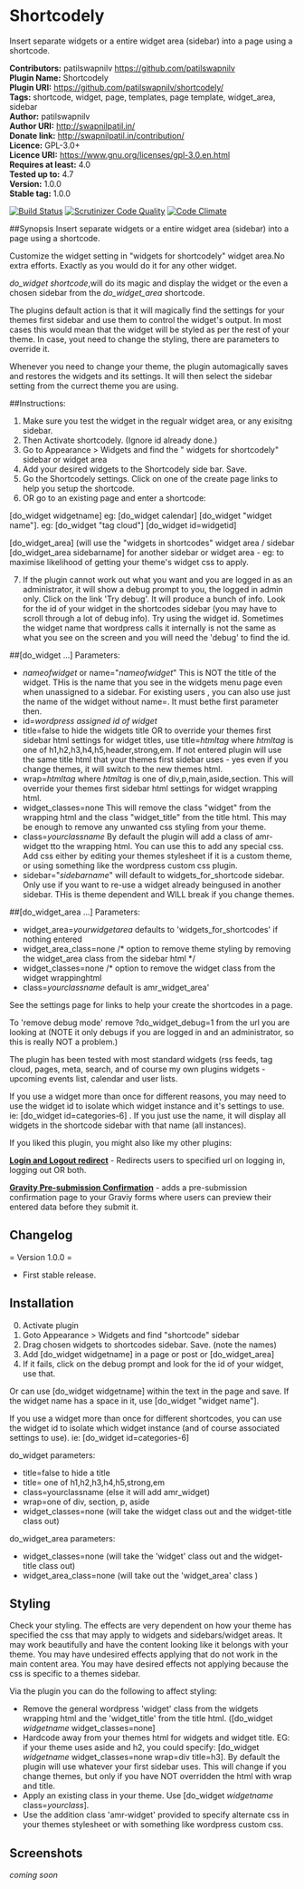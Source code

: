 # Shortcodely
Insert separate widgets or a entire widget area (sidebar) into a page using a shortcode.

**Contributors:** patilswapnilv <https://github.com/patilswapnilv>      
**Plugin Name:** Shortcodely           
**Plugin URI:** https://github.com/patilswapnilv/shortcodely/     
**Tags:** shortcode, widget, page, templates, page template, widget_area, sidebar            
**Author:** patilswapnilv           
**Author URI:** http://swapnilpatil.in/         
**Donate link:** http://swapnilpatil.in/contribution/       
**Licence:** GPL-3.0+            
**Licence URI:** https://www.gnu.org/licenses/gpl-3.0.en.html        
**Requires at least:** 4.0       
**Tested up to:** 4.7         
**Version:** 1.0.0            
**Stable tag:** 1.0.0            

[![Build Status](https://scrutinizer-ci.com/g/patilswapnilv/shortcodely/badges/build.png?b=master)](https://scrutinizer-ci.com/g/patilswapnilv/shortcodely/build-status/master)
 [![Scrutinizer Code Quality](https://scrutinizer-ci.com/g/patilswapnilv/shortcodely/badges/quality-score.png?b=master)](https://scrutinizer-ci.com/g/patilswapnilv/shortcodely/?branch=master) [![Code Climate](https://codeclimate.com/github/patilswapnilv/shortcodely/badges/gpa.svg)](https://codeclimate.com/github/patilswapnilv/shortcodely)

##Synopsis
Insert separate widgets or a entire widget area (sidebar) into a page using a shortcode.

Customize the widget setting in "widgets for shortcodely" widget area.No extra efforts. Exactly as you would do it for any other widget.

 *do_widget shortcode*,will do its magic and display the widget or the even a chosen sidebar from the *do_widget_area* shortcode.

The plugins default action is that it will magically find the settings for your themes first sidebar and use them to control the widget's output.  In most cases this would mean that the widget will be styled as per the rest of your theme.  In case, yout need to change the styling, there are parameters to override it.

Whenever you need to change your theme, the plugin automagically saves and restores the widgets and its settings. It will then select the sidebar setting from the currect theme you are using.

##Instructions:

1. Make sure you test the widget in the regualr widget area, or any exisitng sidebar.
2. Then Activate shortcodely. (Ignore id already done.)
3. Go to Appearance > Widgets and find the " widgets for shortcodely" sidebar or widget area
4. Add your desired widgets to the Shortcodely side bar. Save.
5. Go the Shortcodely settings.  Click on one of the create page links to help you setup the shortcode.
6. OR go to an existing page and enter a shortcode:

 [do_widget widgetname]   eg: [do_widget calendar]
 [do_widget "widget name"].   eg: [do_widget "tag cloud"]
 [do_widget id=widgetid]

 [do_widget_area]  (will use the  "widgets in shortcodes" widget area / sidebar
 [do_widget_area sidebarname]  for another sidebar or widget area - eg: to maximise likelihood of getting your theme's widget css to apply.

7. If the plugin cannot work out what you want and you are logged in as an administrator, it will show a debug prompt to you, the logged in admin only.
Click on the link 'Try debug'.  It will produce a bunch of info. Look for the id of your widget in the shortcodes sidebar (you may have to scroll through a lot of debug info). Try using the widget id.   Sometimes the widget name that wordpress calls it internally is not the same as what you see on the screen and you will need the 'debug' to find the id.

##[do_widget ...] Parameters:

*  *nameofwidget* or name="*nameofwidget*"  This is NOT the title of the widget.  THis is the name that you see in the widgets menu page even when unassigned to a sidebar.  For existing users , you can also use just the name of the widget without name=.  It must bethe first parameter then.
*  id=*wordpress assigned id of widget*
*  title=false to hide the widgets title OR to override your themes first sidebar html settings for widget titles, use title=*htmltag* where *htmltag* is one of h1,h2,h3,h4,h5,header,strong,em.  If not entered plugin will use the same title html that your themes first sidebar uses - yes even if you change themes, it will switch to the new themes html.
*  wrap=*htmltag* where *htmltag* is one of div,p,main,aside,section.  This will override your themes first sidebar html settings for widget wrapping html.
*  widget_classes=none  This will remove the class "widget" from the wrapping html and the class "widget_title" from the title html.  This may be enough to remove any unwanted css styling from your theme.
*  class=*yourclassname*  By default the plugin will add a class of amr-widget tto the wrapping html.  You can use this to add any special css.  Add css either by editing your themes stylesheet if it is a custom theme, or using something like the wordpress custom css plugin.
*  sidebar="*sidebarname*"  will default to widgets_for_shortcode sidebar.  Only use if you want to re-use a widget already beingused in another sidebar.  THis is theme dependent and WILL break if you change themes.

##[do_widget_area ...] Parameters:

*  widget_area=*yourwidgetarea*  defaults to 'widgets_for_shortcodes' if nothing entered
*  widget_area_class=none    /* option to remove theme styling by removing the widget_area class from the sidebar html */
*  widget_classes=none     /* option to remove the widget class from the widget wrappinghtml
*  class=*yourclassname*   default is amr_widget_area'


See the settings page for links to help your create the shortcodes in a page.

To 'remove debug mode'
remove ?do_widget_debug=1 from the url you are looking at (NOTE it only debugs if you are logged in and an administrator, so this is really NOT a problem.)

The plugin has been tested with most standard widgets (rss feeds, tag cloud, pages, meta, search, and of course my own plugins widgets - upcoming events list, calendar and user lists.

If you use a widget more than once for different reasons, you may need to use the widget id to isolate which widget instance and it's settings to use.  ie: [do_widget id=categories-6] .  If you just use the name, it will display all widgets in the shortcode sidebar with that name (all instances).

If you liked this plugin, you might also like my other plugins:

[**Login and Logout redirect**](https://wordpress.org/plugins/login-and-logout-redirect/) - Redirects users to specified url on logging in, logging out OR both.

[**Gravity Pre-submission Confirmation**](https://wordpress.org/plugins/gravity-pre-submission-confirmation/) - adds a pre-submission confirmation page to your Graviy forms where users can preview their entered data before they submit it.

## Changelog
= Version 1.0.0 =
*  First stable release.

## Installation

0. Activate plugin
1. Goto Appearance > Widgets and find "shortcode" sidebar
1. Drag chosen widgets to shortcodes sidebar. Save. (note the names)
2. Add [do_widget widgetname] in a page or post  or [do_widget_area]
3. If it fails, click on the debug prompt and look for the id of your widget, use that.

Or  can use [do_widget widgetname] within the text in the page and save.  If the widget name has a space in it, use [do_widget "widget name"].

If you use a widget more than once for different shortcodes, you can use the widget id to isolate which widget instance (and of course associated settings to use).  ie: [do_widget id=categories-6]

do_widget parameters:

* title=false to hide a title
* title= one of h1,h2,h3,h4,h5,strong,em
* class=yourclassname  (else it will add amr_widget)
* wrap=one of div, section, p, aside
* widget_classes=none  (will take the widget class out and the widget-title class out)

do_widget_area parameters:

* widget_classes=none  (will take the 'widget' class out and the widget-title class out)
* widget_area_class=none (will take out the 'widget_area' class )

## Styling

Check your styling.  The effects are very dependent on how your theme has specified the css that may apply to widgets and sidebars/widget areas.  It may work beautifully and have the content looking like it belongs with your theme.
You may have undesired effects applying that do not work in the main content area.
You may have desired effects not applying because the css is specific to a themes sidebar.

Via the plugin you can do the following to affect styling:
* Remove the general wordpress 'widget' class from the widgets wrapping html and the 'widget_title' from the title html.  ([do_widget *widgetname* widget_classes=none]
* Hardcode away from your themes html for widgets and widget title.  EG: if your theme uses aside and h2, you could specify: [do_widget *widgetname* widget_classes=none wrap=div title=h3].  By default the plugin will use whatever your first sidebar uses.  This will change if you change themes, but only if you have NOT overridden the html with wrap and title.
* Apply an existing class in your theme.  Use [do_widget *widgetname* class=*yourclass*].
* Use the addition class 'amr-widget' provided to specify alternate css in your themes stylesheet or with something like wordpress custom css.




## Screenshots
*coming soon*
